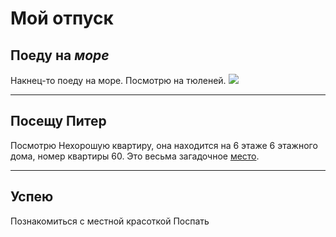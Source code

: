 # Мой отпуск

## Поеду на *море*

Накнец-то поеду на море.
Посмотрю на тюленей.
![](afisha.jpg)

---

## Посещу **Питер**

Посмотрю Нехорошую квартиру, она находится на 6 этаже 6 этажного дома, номер квартиры 60. Это весьма загадочное [место](https://yandex.ru/maps/-/CCUJZIcN1A). 

---

## Успею

Познакомиться с местной красоткой
Поспать